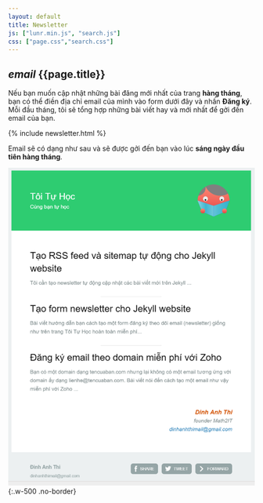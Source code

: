 ```yaml
---
layout: default
title: Newsletter
js: ["lunr.min.js", "search.js"]
css: ["page.css","search.css"]
---
```


<div id="page-info">
  <h2><i class="material-icons font-inherit mat-icon">email</i> {{page.title}}</h2>
</div>

Nếu bạn muốn cập nhật những bài đăng mới nhất của trang **hàng tháng**, bạn có thể điền địa chỉ email của mình vào form dưới đây và nhấn **Đăng ký**. Mỗi đầu tháng, tôi sẽ tổng hợp những bài viết hay và mới nhất để gởi đến email của bạn.

{% include newsletter.html %}

Email sẽ có dạng như sau và sẽ được gởi đến bạn vào lúc **sáng ngày đầu tiên hàng tháng**.

![mẫu email](/images/newsletter.png){:.w-500 .no-border}